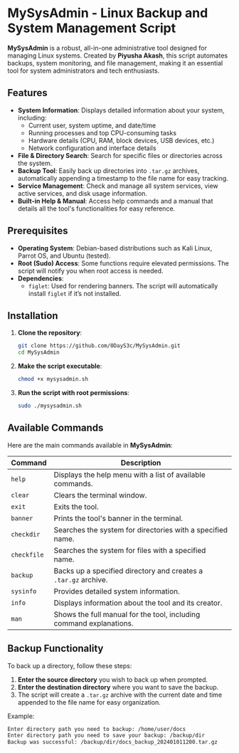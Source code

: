 # MySysAdmin - Linux Backup and System Management Script

**MySysAdmin** is a robust, all-in-one administrative tool designed for managing Linux systems. Created by **Piyusha Akash**, this script automates backups, system monitoring, and file management, making it an essential tool for system administrators and tech enthusiasts.

## Features

- **System Information**: Displays detailed information about your system, including:
  - Current user, system uptime, and date/time
  - Running processes and top CPU-consuming tasks
  - Hardware details (CPU, RAM, block devices, USB devices, etc.)
  - Network configuration and interface details
- **File & Directory Search**: Search for specific files or directories across the system.
- **Backup Tool**: Easily back up directories into `.tar.gz` archives, automatically appending a timestamp to the file name for easy tracking.
- **Service Management**: Check and manage all system services, view active services, and disk usage information.
- **Built-in Help & Manual**: Access help commands and a manual that details all the tool's functionalities for easy reference.

## Prerequisites

- **Operating System**: Debian-based distributions such as Kali Linux, Parrot OS, and Ubuntu (tested).
- **Root (Sudo) Access**: Some functions require elevated permissions. The script will notify you when root access is needed.
- **Dependencies**:
  - `figlet`: Used for rendering banners. The script will automatically install `figlet` if it’s not installed.

## Installation

1. **Clone the repository**:

    ```bash
    git clone https://github.com/0DayS3c/MySysAdmin.git
    cd MySysAdmin
    ```

2. **Make the script executable**:

    ```bash
    chmod +x mysysadmin.sh
    ```

3. **Run the script with root permissions**:

    ```bash
    sudo ./mysysadmin.sh
    ```

## Available Commands

Here are the main commands available in **MySysAdmin**:

| Command   | Description                                                                 |
|-----------|-----------------------------------------------------------------------------|
| `help`    | Displays the help menu with a list of available commands.                   |
| `clear`   | Clears the terminal window.                                                 |
| `exit`    | Exits the tool.                                                             |
| `banner`  | Prints the tool's banner in the terminal.                                   |
| `checkdir`| Searches the system for directories with a specified name.                  |
| `checkfile`| Searches the system for files with a specified name.                        |
| `backup`  | Backs up a specified directory and creates a `.tar.gz` archive.             |
| `sysinfo` | Provides detailed system information.                                       |
| `info`    | Displays information about the tool and its creator.                        |
| `man`     | Shows the full manual for the tool, including command explanations.         |

## Backup Functionality

To back up a directory, follow these steps:

1. **Enter the source directory** you wish to back up when prompted.
2. **Enter the destination directory** where you want to save the backup.
3. The script will create a `.tar.gz` archive with the current date and time appended to the file name for easy organization.

Example:

```bash
Enter directory path you need to backup: /home/user/docs
Enter directory path you need to save your backup: /backup/dir
Backup was successful: /backup/dir/docs_backup_202401011200.tar.gz
